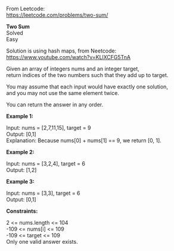 From Leetcode:  
https://leetcode.com/problems/two-sum/  

**Two Sum**  
Solved  
Easy  

Solution is using hash maps, from Neetcode:  
https://www.youtube.com/watch?v=KLlXCFG5TnA  

Given an array of integers nums and an integer target,  
return indices of the two numbers such that they add up to target.  

You may assume that each input would have exactly one solution,  
and you may not use the same element twice.  

You can return the answer in any order.  

**Example 1:**  

Input: nums = [2,7,11,15], target = 9  
Output: [0,1]  
Explanation: Because nums[0] + nums[1] == 9, we return [0, 1].  

**Example 2:**  

Input: nums = [3,2,4], target = 6  
Output: [1,2]  

**Example 3:**  

Input: nums = [3,3], target = 6  
Output: [0,1]  
 

**Constraints:**  

2 <= nums.length <= 104  
-109 <= nums[i] <= 109  
-109 <= target <= 109  
Only one valid answer exists.  
